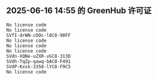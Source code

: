 ## 2025-06-16 14:55 的 GreenHub 许可证
```
No license code
No license code
SVfI-drWN-cDOc-l8C8-90FF
No license code
No license code
No license code
SVdn-XQNe-uZXR-vGC8-313D
SVdh-TqZp-qawq-bAC8-F491
SVdP-Kxsk-3358-lYC8-F9C5
No license code
```
